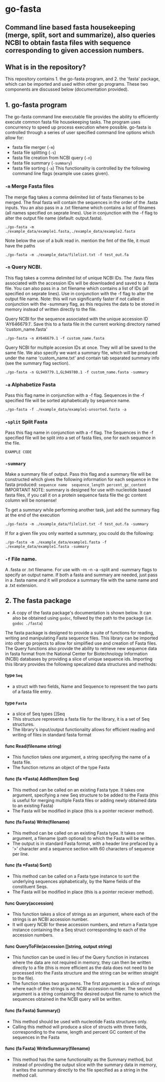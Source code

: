 # go-fasta
## Command line based fasta housekeeping (merge, split, sort and summarize), also queries NCBI to obtain fasta files with sequence corresponding to given accession numbers.

## What is in the repository?
This repository contains 1. the go-fasta program, and 2. the 'fasta' package, which can be imported and used within other go programs. These two components are discussed below (documentation provided).

## 1. go-fasta program 
The go-fasta command line executable file provides the ability to efficiently execute common fasta file housekeeping tasks. The program uses concurrency to speed up process execution where possible. 
go-fasta is controlled through a series of user specified command line options which allow for:
* fasta file merger (`-m`)
* fasta file splitting (`-s`)
* fasta file creation from NCBI query (`-n`)
* fasta file summary (`-summary`)
* fasta file sorting (`-a`)
This functionality is controlled by the following command line flags (example use cases given).

### `-m` Merge Fasta files
The merge flag takes a comma delimited list of fasta filenames to be merged. The final fasta will contain the sequences in the order of the .fasta inputs.
You an also pass in a .txt filename which contains a list of filnames (all names specified on seprate lines).
Use in conjunction with the -f flag to alter the output file name (default: output.fasta).

```
./go-fasta -m ./example_data/example1.fasta,./example_data/example2.fasta
```

Note below the use of a bulk read in. mention the fmt of the file, it must have the paths
```
./go-fasta -m ./example_data/filelist.txt -f test_out.fa
```

### `-n` Query NCBI. 
This flag takes a comma delimited list of unique NCBI IDs. The .fasta files associated with the accession IDs will be downloaded and saved to a .fasta file. You can also pass in a .txt filename which contains a list of IDs (all specified on seprate lines). 
Use in conjunction with the -f flag to alter the output file name. Note: this will run significantly faster if not called in conjunction with the -summary flag, as this requires the data to be stored in memory instead of written directly to the file.

Query NCBI for the sequence associated with the unique accession ID 'AY646679.1'. Save this to a fasta file in the current working directory named 'custom_name.fasta'
```
./go-fasta -n AY646679.1 -f custom_name.fasta
```
Query NCBI for multiple accesion IDs at once. They will all be saved to the same file. We also specify we want a summary file, which will be produced under the name 'custom_name.txt' and contain tab separated summary info (see the summary flag section).
```
./go-fasta -n GL949779.1,GL949780.1 -f custom_name.fasta -summary
```


### `-a` Alphabetize Fasta
Pass this flag name in conjunction with a -f flag. Sequences in the -f specified file will be sorted alphabetically by sequence name.

```
./go-fasta -f ./example_data/example1-unsorted.fasta -a
```

### `-split` Split Fasta
Pass this flag name in conjunction with a -f flag.
The Sequences in the -f specified file will be split into a set of fasta files, one for each sequence in the file.

```
EXAMPLE CODE
```

### `-summary`
Make a summary file of output. Pass this flag and a summary file will be constructed which gives the following information for each sequence in the fasta produced: 
`sequence name	sequence_length	percent_gc_content`
IMPORTANT NOTE: summary is designed for use with nucleotide based fasta files, if you call it on a protein sequence fasta file the gc content column will be nonsense!

To get a summary while performing another task, just add the summary flag at the end of the execution
```
./go-fasta -m ./example_data/filelist.txt -f test_out.fa -summary
```
If for a given file you only wanted a summary, you could do the following:
```
./go-fasta -m ./example_data/example1.fasta -f ./example_data/example1.fasta -summary
```


### `-f` File name.
A .fasta or .txt filename. For use with -m -n -a -split and -summary flags to specify an output name.
If both a fasta and summary are needed, just pass in a .fasta name and it will produce a summary file with the same name and a .txt extension.


## 2. The fasta package 
* A copy of the fasta package's documentation is shown below. It can also be obtained using `godoc`, follwed by the path to the package (i.e. `godoc ./fasta`)

The fasta package is designed to provide a suite of functions for reading, writing and manipulating Fasta sequence files. This library can be imported into other go projects to allow for simplified use and creation of Fasta files. The Query functions also provide the ability to retrieve new sequence data in fasta format from the National Center for Biotechnology Information (NCBI) databases by providing a slice of unique sequence ids.
Importing this library provides the following specalized data structures and methods:

#### type `Seq`
* a struct with two fields, Name and Sequence to represent the two parts of a fasta file entry.

#### type `Fasta` 
* a slice of Seq types []Seq
* This structure represents a fasta file for the library, it is a set of Seq structures.
* The library's input/output functionality allows for efficient reading and writing of files in standard fasta format

#### func Read(filename string)
* This function takes one argument, a string specifying the name of a fasta file.
* The function returns an object of the type Fasta

#### func (fa \*Fasta) AddItem(item Seq)
* This method can be called on an existing Fasta type. It takes one argument, specifying a new Seq structure to be added to the Fasta (this is useful for merging multiple Fasta files or adding newly obtained data to an existing Fasta)
* The Fasta will be modified in place (this is a pointer reciever method).

#### func (fa Fasta) Write(filename)
* This method can be called on an existing Fasta type. It takes one argument, a filename (path optional) to which the Fasta will be written.
* The output is in standard Fasta format, with a header line prefaced by a '>' character and a sequence section with 60 characters of sequence per line.

#### func (fa \*Fasta) Sort()
* This method can be called on a Fasta type instance to sort the underlying sequences alphabetically, by the Name fields of the constituent Seqs.
* The Fasta will be modified in place (this is a pointer reciever method).

#### func Query(accession)
* This function takes a slice of strings as an argument, where each of the strings is an NCBI accession number. 
* It will query NCBI for these accession numbers, and return a Fasta type instance containing the a Seq struct corresponding to each of the accession numbers. 

#### func QueryToFile(accession []string, output string)
* This function can be used in lieu of the Query function in instances where the data are not required in memory, they can then be written directly to a file (this is more efficient as the data does not need to be processed into the Fasta structure and the string can be written straight to the file).
* The function takes two argumens. The first argument is a slice of strings where each of the strings is an NCBI accession number. The second argument is a string containing the desired output file name to which the sequences obtained in the NCBI query will be written.

#### func (fa Fasta) Summary()
* This method should be used with nucleotide Fasta structures only. 
* Calling this method will produce a slice of structs with three fields, corresponding to the name, length and percent GC content of the sequences in the Fasta

#### func (fa Fasta) WriteSummary(filename)
* This method has the same functionality as the Summary method, but instead of providing the output slice with the summary data in memory, it writes the summary directly to the file specified as a string in the method call.

